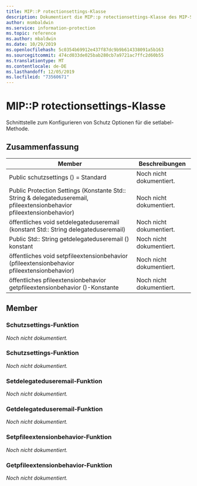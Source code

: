 ```yaml
---
title: MIP::P rotectionsettings-Klasse
description: Dokumentiert die MIP::p rotectionsettings-Klasse des MIP-SDK (Microsoft Information Protection).
author: msmbaldwin
ms.service: information-protection
ms.topic: reference
ms.author: mbaldwin
ms.date: 10/29/2019
ms.openlocfilehash: 5c0354b69912e437f87dc9b9b614338091a5b163
ms.sourcegitcommit: 474cd033de025bab280cb7a9721ac7ffc2d60b55
ms.translationtype: MT
ms.contentlocale: de-DE
ms.lasthandoff: 12/05/2019
ms.locfileid: "73560671"
---
```

# <a name="class-mipprotectionsettings"></a>MIP::P rotectionsettings-Klasse 
Schnittstelle zum Konfigurieren von Schutz Optionen für die setlabel-Methode.
  
## <a name="summary"></a>Zusammenfassung
 Member                        | Beschreibungen                                
--------------------------------|---------------------------------------------
Public schutzsettings () = Standard  | Noch nicht dokumentiert.
Public Protection Settings (Konstante Std:: String & delegateduseremail, pfileextensionbehavior pfileextensionbehavior)  | Noch nicht dokumentiert.
öffentliches void setdelegateduseremail (konstant Std:: String delegateduseremail)  | Noch nicht dokumentiert.
Public Std:: String getdelegateduseremail () konstant  | Noch nicht dokumentiert.
öffentliches void setpfileextensionbehavior (pfileextensionbehavior pfileextensionbehavior)  | Noch nicht dokumentiert.
öffentliches pfileextensionbehavior getpfileextensionbehavior ()-Konstante  | Noch nicht dokumentiert.
  
## <a name="members"></a>Member
  
### <a name="protectionsettings-function"></a>Schutzsettings-Funktion
_Noch nicht dokumentiert._

  
### <a name="protectionsettings-function"></a>Schutzsettings-Funktion
_Noch nicht dokumentiert._

  
### <a name="setdelegateduseremail-function"></a>Setdelegateduseremail-Funktion
_Noch nicht dokumentiert._

  
### <a name="getdelegateduseremail-function"></a>Getdelegateduseremail-Funktion
_Noch nicht dokumentiert._

  
### <a name="setpfileextensionbehavior-function"></a>Setpfileextensionbehavior-Funktion
_Noch nicht dokumentiert._

  
### <a name="getpfileextensionbehavior-function"></a>Getpfileextensionbehavior-Funktion
_Noch nicht dokumentiert._
